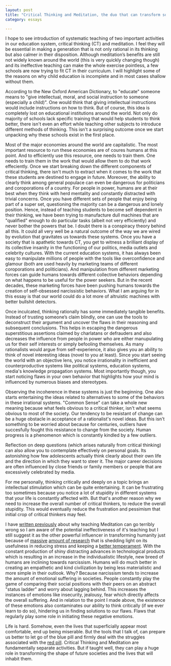 ```yaml
---
layout: post
title: "Critical Thinking and Meditation, the duo that can transform societies"
category: essays

---
```


I hope to see introduction of systematic teaching of two important activities in our education system, critical thinking (CT) and meditation. I feel they will be essential in making a generation that is not only rational in its thinking but also calmer in their disposition. Although meditation’s benefits are still not widely known around the world (this is very quickly changing though) and its ineffective teaching can make the whole exercise pointless, a few schools are now trying to fit CT in their curriculum. I will highlight some of the reasons on why child education is incomplete and in most cases shallow without them. 

According to the New Oxford American Dictionary, to "educate" someone means to "give intellectual, moral, and social instruction to someone (especially a child)". One would think that giving intellectual instructions would include instructions on how to think. But of course, this idea is completely lost on educational institutions around the world. Not only do majority of schools lack specific training that would help students to think better, there isn't even an effort while teaching other subjects to introduce different methods of thinking. This isn't a surprising outcome once we start unpacking why these schools exist in the first place. 

Most of the major economies around the world are capitalistic. The most important resource to run these economies are of coures humans at this point. And to efficiently use this resource, one needs to train them. One needs to train them in the work that would allow them to do that work effeciently. Once we start breaking down the different components of critical thinking, there isn't much to extract when it comes to the work that these students are destined to engage in future. Moreover, the ability to clearly think among general populace can even be dangerous for politicians and coroporations of a country. For people in power, humans are at their best when they think with herd mentality and constantly distracted with trivial concerns. Once you have different sets of people that enjoy being part of a super set, questioning the majority can be a dangerous and lonely position. Hence, instead of teaching students to become self dependent in their thinking, we have been trying to manufacture dull machines that are "qualified" enough to do particular tasks (albeit not very efficiently) and never bother the powers that be. I doubt there is a conspiracy theory behind all this. It could all very well be a natural outcome of the way we are wired by evolution that gravitates us towards these systems. Once you have a society that is apathetic towards CT, you get to witness a brilliant display of its collective insanity in the functioning of our politics, media outlets and celebrity cultures. With the current education systems, it has always been easy to manipulate millions of people with the tools like overconfidence and glamour (both are used heavily by marketing teams of different coroporations and politicians). And manipulation from different marketing forces can guide humans towards different collective behaviors depending on what happens to be useful for the power seekers. But in the recent decades, these marketing forces have been pushing humans towards the creation of self-obsessed narcissistic behaviors. What I am arguing for in this essay is that our world could do a lot more of altruistic machines with better bullshit detectors. 


Once inculcated, thinking rationally has some immediately tangible benefits. Instead of trusting someone’s claim blindly, one can use the tools to deconstruct their argument and uncover the flaws in their reasoning and subsequent conclusions. This helps in escaping the dangerous superstitious assertions claimed by charlatans or defrauders and also decreases the influence from people in power who are either manupulating us for their self interests or simply befooling themselves. As many rationalists would argue from self-experience, it also gives you an ability to think of novel interesting ideas (novel to you at least). Since you start seeing the world with an objective lens, you notice irrationality in inefficient and counterproductive systems like political systems, education systems, media's knowledge propagation systems. Most importantly though, you start noticing flaws in your own behavior that highlights how your mind is influenced by numerous biases and stereotypes. 


Observing the incoherence in these systems is just the beginning. One also starts entertaining the ideas related to alternatives to some of the behaviors in these irrational systems. "Common Sense" can take a whole new meaning because what feels obvious to a critical thinker, isn't what seems obvious to most of the society. Our tendency to be resistant of change can be a huge obstacle in acceptance of a rationalist's novel ideas. But this isn't something to be worried about because for centuries, outliers have succesfully fought this resistance to change from the society. Human progress is a phenomenon which is constantly kindled by a few outliers. 


Reflection on deep questions (which arises naturally from critical thinking) can also allow you to contemplate effectively on personal goals. Its astonishing how few adolescents actually think clearly about their own life and the direction in which they want to steer it. The major career decisions are often influenced by close friends or family members or people that are excessively celebrated by media. 

For me personally, thinking critically and deeply on a topic brings an intellectual stimulation which can be quite entertaining. It can be frustrating too sometimes because you notice a lot of stupidity in different systems that your life is constantly affected with. But that's another reason why we need to increase the overall number of critical thinkers, to reduce the overall stupidity. This would eventually reduce the frustration and pessimism that initial crop of critical thinkers may feel. 

I have [written previously](http://vatsalmehra.com/essays/probems-with-teaching-meditation.html) about why teaching Meditation can go terribly wrong so I am aware of the potential ineffectiveness of it's teaching but I still suggest it as the other powerful influencer in transforming humanity just because of [massive](http://journals.lww.com/psychosomaticmedicine/Abstract/2003/07000/AlterationinBrain%20andImmuneFunctionProduced.14.aspx) [amount of research](http://www.ghpjournal.com/article/0163-8343%2895%2900025-M/abstract?cc=y=) that is shedding light on its usefulness in reducing stress and keeping a [better temperament](http://www.sciencedirect.com/science/article/pii/S016787600400162X). With the constant production of shiny distracting advances in technological products which is resulting in an increase in the individualistic lifestyle, new breed of humans are inclining towards narcissism. Humans will do much better in creating an empathetic and kind civilization by being less materialistic and more simple in their outlook. Why? Because narcissism tends to increase the amount of emotional suffering in societies. People constantly play the game of comparing their social positions with their peers on an abstract "status ladder" and worry about lagging behind. This increases the instances of emotions like insecurity, jealousy, fear which directly affects the overall suffering. And in relation to the point I made above, the existence of these emotions also contaminates our ability to think critically (if we ever learn to do so), hindering us in finding solutions to our flaws. Flaws that regularly play some role in initiating these negative emotions. 

Life is hard. Somehow, even the lives that superficially appear most comfortable, end up being miserable. But the tools that I talk of, can prepare us better to let go of the blue pill and firmly deal with the struggles associated with the [red pill](https://en.wikipedia.org/wiki/Red_pill_and_blue_pill).  Critical Thinking and Meditation are fundamentally separate activities. But if taught well, they can play a huge role in transforming the shape of future societies and the lives that will inhabit them. 

